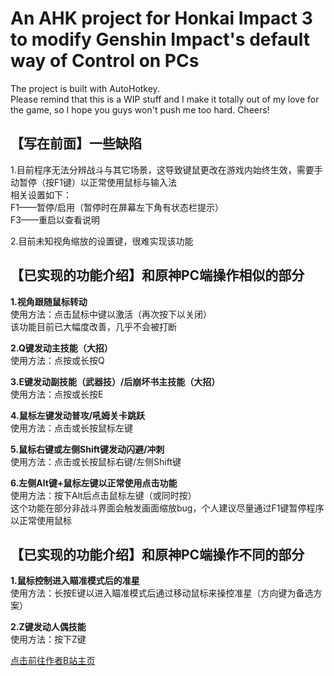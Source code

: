 # An AHK project for Honkai Impact 3 to modify Genshin Impact's default way of Control on PCs
The project is built with AutoHotkey. 
<br>Please remind that this is a WIP stuff and I make it totally out of my love for the game, so I hope you guys won't push me too hard.
Cheers!


## 【写在前面】一些缺陷

1.目前程序无法分辨战斗与其它场景，这导致键鼠更改在游戏内始终生效，需要手动暂停（按F1键）以正常使用鼠标与输入法
<br>相关设置如下：
<br>F1——暂停/启用（暂停时在屏幕左下角有状态栏提示）
<br>F3——重启以查看说明

2.目前未知视角缩放的设置键，很难实现该功能


## 【已实现的功能介绍】和原神PC端操作相似的部分

**1.视角跟随鼠标转动**
<br>使用方法：点击鼠标中键以激活（再次按下以关闭）
<br>该功能目前已大幅度改善，几乎不会被打断

**2.Q键发动主技能（大招）**
<br>使用方法：点按或长按Q

**3.E键发动副技能（武器技）/后崩坏书主技能（大招）**
<br>使用方法：点按或长按E

**4.鼠标左键发动普攻/吼姆关卡跳跃**
<br>使用方法：点击或长按鼠标左键

**5.鼠标右键或左侧Shift键发动闪避/冲刺**
<br>使用方法：点击或长按鼠标右键/左侧Shift键

**6.左侧Alt键+鼠标左键以正常使用点击功能**
<br>使用方法：按下Alt后点击鼠标左键（或同时按）
<br>这个功能在部分非战斗界面会触发画面缩放bug，个人建议尽量通过F1键暂停程序以正常使用鼠标


## 【已实现的功能介绍】和原神PC端操作不同的部分

**1.鼠标控制进入瞄准模式后的准星**
<br>使用方法：长按E键以进入瞄准模式后通过移动鼠标来操控准星（方向键为备选方案）

**2.Z键发动人偶技能**
<br>使用方法：按下Z键


[点击前往作者B站主页](https://space.bilibili.com/359461611)
